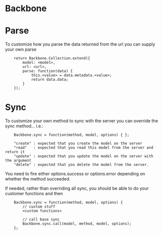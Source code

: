 Backbone
========

Parse
=====

To customize how you parse the data returned from the url you can supply your own parse

```
	return Backbone.Collection.extend({
		model: <model>,
		url: <url>,  
		parse: function(data) {
			this.<value> = data.metadata.<value>;
			return data.data;
		}
	});
```

Sync
====

To customize your own method to sync with the server you can override the sync method... i.e.:

```
	Backbone.sync = function(method, model, options) { };

	"create" : expected that you create the model on the server
	"read"   : expected that you read this model from the server and return it
	"update" : expected that you update the model on the server with the argument
	"delete" : expected that you delete the model from the server.
```

You need to fire either options.success or options.error depending on whether the method succeeded.

If needed, rather than overriding all sync, you should be able to do your customer functions and then 
```
	Backbone.sync = function(method, model, options) { 
		// custom stuff
		<custom functions>
			
		// call base sync
		Backbone.sync.call(model, method, model, options);
	};
```

